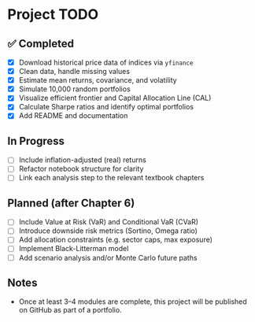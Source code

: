 # Project TODO

## ✅ Completed

- [x] Download historical price data of indices via `yfinance`
- [x] Clean data, handle missing values
- [x] Estimate mean returns, covariance, and volatility
- [x] Simulate 10,000 random portfolios
- [x] Visualize efficient frontier and Capital Allocation Line (CAL)
- [x] Calculate Sharpe ratios and identify optimal portfolios
- [x] Add README and documentation

## In Progress

- [ ] Include inflation-adjusted (real) returns
- [ ] Refactor notebook structure for clarity
- [ ] Link each analysis step to the relevant textbook chapters

## Planned (after Chapter 6)

- [ ] Include Value at Risk (VaR) and Conditional VaR (CVaR)
- [ ] Introduce downside risk metrics (Sortino, Omega ratio)
- [ ] Add allocation constraints (e.g. sector caps, max exposure)
- [ ] Implement Black-Litterman model
- [ ] Add scenario analysis and/or Monte Carlo future paths

## Notes

- Once at least 3–4 modules are complete, this project will be published on GitHub as part of a portfolio.